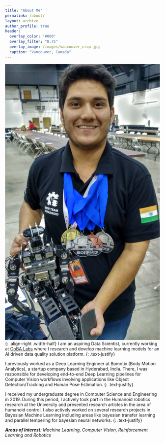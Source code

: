 ```yaml
---
title: "About Me"
permalink: /about/
layout: archive
author_profile: true
header:
  overlay_color: "#000"
  overlay_filter: "0.75"
  overlay_image: /images/vancouver_crop.jpg
  caption: "Vancouver, Canada"
---
```


![demo](/images/awards/Robogames17_2.jpg){: .align-right .width-half}
I am an aspiring Data Scientist, currently working at [OoBA Labs](http://www.oobalabs.com/) where I research and develop machine learning models for an AI driven data quality solution platform.
{: .text-justify}

<!-- I strongly believe that AI and machine learning will play a key role in the future of Data-driven technologies. Although there have been significant advances in this area, much work still remains in making these applications more robust and sustainable.
{: .text-justify} -->

I previously worked as a Deep Learning Engineer at Bomotix (Body Motion Analytics), a startup company based in Hyderabad, India. There, I was responsible for developing end-to-end Deep Learning pipelines for Computer Vision workflows involving applications like Object Detection/Tracking and Human Pose Estimation.
{: .text-justify}

I received my undergraduate degree in Computer Science and Engineering in 2019. During this period, I actively took part in the Humanoid robotics research at the University and presented research articles in the area of humanoid control. I also actively worked on several research projects in Bayesian Machine Learning including areas like bayesian transfer learning and parallel tempering for bayesian neural networks.
{: .text-justify}

***Areas of Interest:** Machine Learning, Computer Vision, Reinforcement Learning and Robotics*